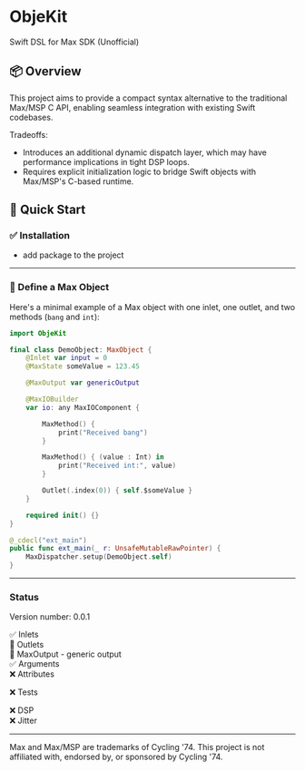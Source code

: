 # ObjeKit

Swift DSL for Max SDK (Unofficial)

## 📦 Overview

This project aims to provide a compact syntax alternative to the traditional Max/MSP C API, enabling seamless integration with existing Swift codebases.

Tradeoffs:  
- Introduces an additional dynamic dispatch layer, which may have performance implications in tight DSP loops.  
- Requires explicit initialization logic to bridge Swift objects with Max/MSP's C-based runtime.  

## 🧪 Quick Start

### ✅ Installation

- add package to the project

---

### 👾 Define a Max Object

Here's a minimal example of a Max object with one inlet, one outlet, and two methods (`bang` and `int`):

```swift
import ObjeKit

final class DemoObject: MaxObject {
    @Inlet var input = 0
    @MaxState someValue = 123.45

    @MaxOutput var genericOutput

    @MaxIOBuilder
    var io: any MaxIOComponent {

	    MaxMethod() {
	        print("Received bang")
	    }

	    MaxMethod() { (value : Int) in
	        print("Received int:", value)
	    }

	    Outlet(.index(0)) { self.$someValue }
	}

    required init() {}
}

@_cdecl("ext_main")
public func ext_main(_ r: UnsafeMutableRawPointer) {
    MaxDispatcher.setup(DemoObject.self)
}
```

---

### Status

Version number: 0.0.1  
  
✅ Inlets  
🔄 Outlets  
🔄 MaxOutput - generic output  
✅ Arguments  
❌ Attributes  

❌ Tests

❌ DSP  
❌ Jitter  

---


Max and Max/MSP are trademarks of Cycling '74. This project is not affiliated with, endorsed by, or sponsored by Cycling '74.
